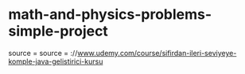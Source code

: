 # math-and-physics-problems-simple-project
source = source = ://www.udemy.com/course/sifirdan-ileri-seviyeye-komple-java-gelistirici-kursu
